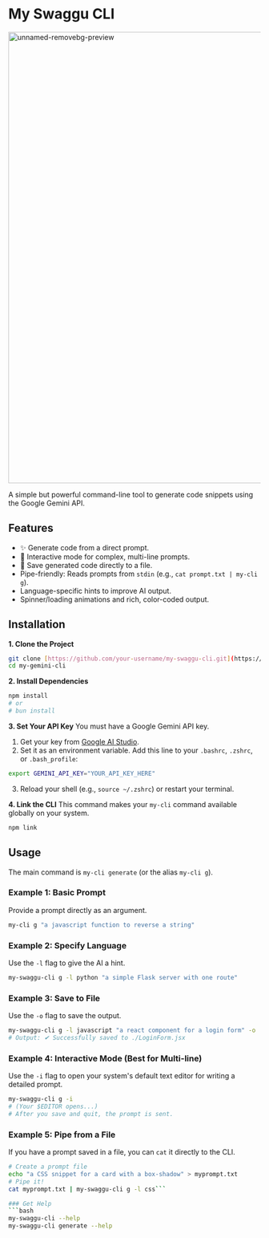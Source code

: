 # My Swaggu CLI
<img width="900" height="900" alt="unnamed-removebg-preview" src="https://github.com/user-attachments/assets/c99d50ff-dfe9-46a7-bc67-ebcb815fe2a5" />


A simple but powerful command-line tool to generate code snippets using the Google Gemini API.

## Features

* ✨ Generate code from a direct prompt.
* 🚀 Interactive mode for complex, multi-line prompts.
* 💾 Save generated code directly to a file.
* Pipe-friendly: Reads prompts from `stdin` (e.g., `cat prompt.txt | my-cli g`).
* Language-specific hints to improve AI output.
* Spinner/loading animations and rich, color-coded output.

## Installation

**1. Clone the Project**
```bash
git clone [https://github.com/your-username/my-swaggu-cli.git](https://github.com/your-username/my-swaggu-cli.git)
cd my-gemini-cli
```

**2. Install Dependencies**
```bash
npm install
# or
# bun install
```

**3. Set Your API Key**
You must have a Google Gemini API key.

1.  Get your key from [Google AI Studio](https://aistudio.google.com/app/apikey).
2.  Set it as an environment variable. Add this line to your `.bashrc`, `.zshrc`, or `.bash_profile`:

```bash
export GEMINI_API_KEY="YOUR_API_KEY_HERE"
```
3.  Reload your shell (e.g., `source ~/.zshrc`) or restart your terminal.

**4. Link the CLI**
This command makes your `my-cli` command available globally on your system.
```bash
npm link
```

## Usage

The main command is `my-cli generate` (or the alias `my-cli g`).

### Example 1: Basic Prompt
Provide a prompt directly as an argument.
```bash
my-cli g "a javascript function to reverse a string"
```

### Example 2: Specify Language
Use the `-l` flag to give the AI a hint.
```bash
my-swaggu-cli g -l python "a simple Flask server with one route"
```

### Example 3: Save to File
Use the `-o` flag to save the output.
```bash
my-swaggu-cli g -l javascript "a react component for a login form" -o ./LoginForm.jsx
# Output: ✔ Successfully saved to ./LoginForm.jsx
```

### Example 4: Interactive Mode (Best for Multi-line)
Use the `-i` flag to open your system's default text editor for writing a detailed prompt.
```bash
my-swaggu-cli g -i
# (Your $EDITOR opens...)
# After you save and quit, the prompt is sent.
```

### Example 5: Pipe from a File
If you have a prompt saved in a file, you can `cat` it directly to the CLI.
```bash
# Create a prompt file
echo "a CSS snippet for a card with a box-shadow" > myprompt.txt
# Pipe it!
cat myprompt.txt | my-swaggu-cli g -l css```

### Get Help
```bash
my-swaggu-cli --help
my-swaggu-cli generate --help
```
